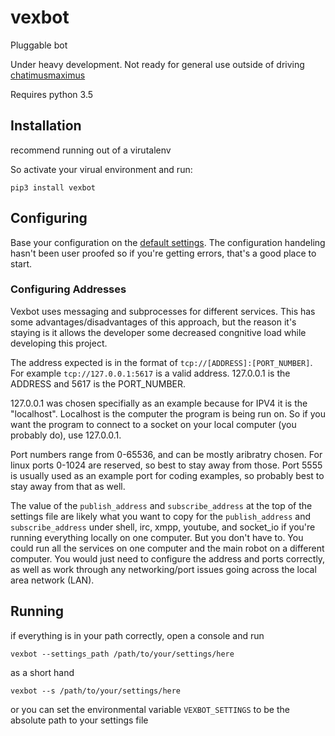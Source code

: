 # vexbot
Pluggable bot

Under heavy development. 
Not ready for general use outside of driving [chatimusmaximus](https://github.com/benhoof/chatimusmaximus)

Requires python 3.5

## Installation
recommend running out of a virutalenv

So activate your virual environment and run:

`pip3 install vexbot`

## Configuring
Base your configuration on the [default settings](https://github.com/benhoff/vexbot/blob/master/vexbot/default_settings.yml). The configuration handeling hasn't been user proofed so if you're getting errors, that's a good place to start.

### Configuring Addresses
 Vexbot uses messaging and subprocesses for different services. This has some advantages/disadvantages of this approach, but the reason it's staying is it allows the developer some decreased congnitive load while developing this project.
 
 The address expected is in the format of `tcp://[ADDRESS]:[PORT_NUMBER]`. 
 For example `tcp://127.0.0.1:5617` is a valid address. 127.0.0.1 is the ADDRESS and 5617 is the PORT_NUMBER. 

 127.0.0.1 was chosen specifially as an example because for IPV4 it is the "localhost". Localhost is the computer the program is being run on. So if you want the program to connect to a socket on your local computer (you probably do), use 127.0.0.1.
 
 Port numbers range from 0-65536, and can be mostly aribratry chosen. For linux ports 0-1024 are reserved, so best to stay away from those. Port 5555 is usually used as an example port for coding examples, so probably best to stay away from that as well.
 
 The value of the `publish_address` and `subscribe_address` at the top of the settings file are likely what you want to copy for the `publish_address` and `subscribe_address` under shell, irc, xmpp, youtube, and socket_io if you're running everything locally on one computer. But you don't have to. You could run all the services on one computer and the main robot on a different computer. You would just need to configure the address and ports correctly, as well as work through any networking/port issues going across the local area network (LAN).

## Running
if everything is in your path correctly, open a console and run

`vexbot --settings_path /path/to/your/settings/here`

as a short hand

`vexbot --s /path/to/your/settings/here`

or you can set the environmental variable `VEXBOT_SETTINGS` to be the absolute path to your settings file
